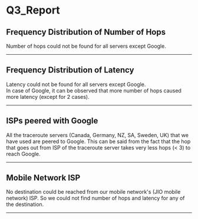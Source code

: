 # Q3_Report

## Frequency Distribution of Number of Hops

Number of hops could not be found for all servers except Google. 

---
## Frequency Distribution of Latency

Latency could not be found for all servers except Google.  
In case of Google, it can be observed that more number of hops caused more latency (except for 2 cases).

---
## ISPs peered with Google

All the traceroute servers (Canada, Germany, NZ, SA, Sweden, UK) that we have used are peered to Google. This can be said from the fact that the hop that goes out from ISP of the traceroute server takes very less hops (< 3) to reach Google.

---
## Mobile Network ISP

No destination could be reached from our mobile network's (JIO mobile network) ISP. So we could not find number of hops and latency for any of the destination.

---